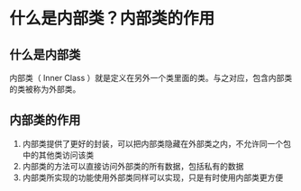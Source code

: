 # 什么是内部类？内部类的作用

## 什么是内部类

内部类（ Inner Class ）就是定义在另外一个类里面的类。与之对应，包含内部类的类被称为外部类。

## 内部类的作用

1. 内部类提供了更好的封装，可以把内部类隐藏在外部类之内，不允许同一个包中的其他类访问该类
2. 内部类的方法可以直接访问外部类的所有数据，包括私有的数据
3. 内部类所实现的功能使用外部类同样可以实现，只是有时使用内部类更方便

